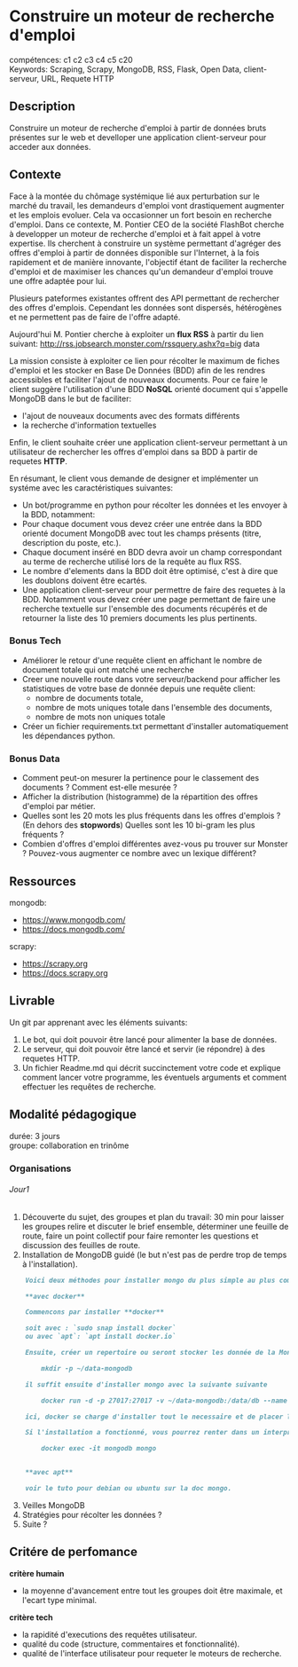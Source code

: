 # Construire un moteur de recherche d'emploi

compétences: c1 c2 c3 c4 c5 c20  
Keywords: Scraping, Scrapy, MongoDB, RSS, Flask, Open Data, client-serveur, URL, Requete HTTP  


## Description

Construire un moteur de recherche d'emploi à partir de données bruts présentes sur le web et develloper une application client-serveur pour acceder aux données.

## Contexte

Face à la montée du chômage systémique lié aux perturbation sur le marché du travail, les demandeurs d'emploi vont drastiquement augmenter et les emplois evoluer.
Cela va occasionner un fort besoin en recherche d'emploi.
Dans ce contexte, M. Pontier CEO de la société FlashBot cherche à developper un moteur de recherche d'emploi et à fait appel à votre expertise.
Ils cherchent à construire un système permettant d'agréger des offres d'emploi à partir de données disponible sur l'Internet, à la fois rapidement et de manière innovante,
l'objectif étant de faciliter la recherche d'emploi et de maximiser les chances qu'un demandeur d'emploi trouve une offre adaptée pour lui.

Plusieurs pateformes existantes offrent des API permettant de rechercher des offres d'emplois. Cependant les données sont dispersés, hétérogènes et ne permettent pas de faire de l'offre adapté.

Aujourd'hui M. Pontier cherche à exploiter un **flux RSS** à partir du lien suivant: http://rss.jobsearch.monster.com/rssquery.ashx?q=big data

La mission consiste à exploiter ce lien pour récolter le maximum de fiches d'emploi et les stocker en Base De Données (BDD) afin de les rendres accessibles et faciliter l'ajout de nouveaux documents.
Pour ce faire le client suggère l'utilisation d'une BDD **NoSQL** orienté document qui s'appelle MongoDB dans le but de faciliter:
* l'ajout de nouveaux documents avec des formats différents
* la recherche d'information textuelles

Enfin, le client souhaite créer une application client-serveur permettant à un utilisateur de rechercher les offres d'emploi dans sa BDD à partir de requetes **HTTP**.

En résumant, le client vous demande de designer et implémenter un systéme avec les caractéristiques suivantes:
* Un bot/programme en python pour récolter les données et les envoyer à la BDD, notamment: <!--(Attention: Limiter votre nombre de requêtes pour la phase de test pour ne pas vous faire bannir du site cible!)-->
* Pour chaque document vous devez créer une entrée dans la BDD orienté document MongoDB avec tout les champs présents (titre, description du poste, etc.).
* Chaque document inséré en BDD devra avoir un champ correspondant au terme de recherche utilisé lors de la requête au flux RSS.
* Le nombre d'elements dans la BDD doit être optimisé, c'est à dire que les doublons doivent être ecartés.
* Une application client-serveur pour permettre de faire des requetes à la BDD. Notamment vous devez créer une page permettant de faire une recherche textuelle sur l'ensemble des documents récupérés et de retourner la liste des 10 premiers documents les plus pertinents.


### Bonus Tech
* Améliorer le retour d'une requête client en affichant le nombre de document totale qui ont matché une recherche
* Creer une nouvelle route dans votre serveur/backend pour afficher les statistiques de votre base de donnée depuis une requête client:
    * nombre de documents totale,
    * nombre de mots uniques totale dans l'ensemble des documents,
    * nombre de mots non uniques totale
* Créer un fichier requirements.txt permettant d'installer automatiquement les dépendances python.


### Bonus Data
* Comment peut-on mesurer la pertinence pour le classement des documents ? Comment est-elle mesurée ?
* Afficher la distribution (histogramme) de la répartition des offres d'emploi par métier.
* Quelles sont les 20 mots les plus fréquents dans les offres d'emplois ? (En dehors des **stopwords**) Quelles sont les 10 bi-gram les plus fréquents ?
* Combien d'offres d'emploi différentes avez-vous pu trouver sur Monster ? Pouvez-vous augmenter ce nombre avec un lexique différent?



## Ressources

mongodb:
* https://www.mongodb.com/
* https://docs.mongodb.com/

scrapy:
* https://scrapy.org
* https://docs.scrapy.org


## Livrable

Un git par apprenant avec les éléments suivants:
1. Le bot, qui doit pouvoir être lancé pour alimenter la base de données.
2. Le serveur, qui doit pouvoir être lancé et servir (ie répondre) à des requetes HTTP.
3. Un fichier Readme.md qui décrit succinctement votre code et explique comment lancer votre programme, les éventuels arguments et comment effectuer les requêtes de recherche.

## Modalité pédagogique

durée: 3 jours  
groupe: collaboration en trinôme  

### Organisations

###### Jour1

1. Découverte du sujet, des groupes et plan du travail: 30 min pour laisser les groupes relire et discuter le brief ensemble, déterminer une feuille de route, faire un point collectif pour faire remonter les questions et discussion des feuilles de route.
2. Installation de MongoDB guidé (le but n'est pas de perdre trop de temps à l'installation).

```markdown
    Voici deux méthodes pour installer mongo du plus simple au plus complexe (à utiliser en fonction de votre préférence ou en cas d'echec d'une méthode)

    **avec docker**

    Commencons par installer **docker**

    soit avec : `sudo snap install docker`
    ou avec `apt`: `apt install docker.io`

    Ensuite, créer un repertoire ou seront stocker les donnée de la MongoDB, par exemple

        mkdir -p ~/data-mongodb

    il suffit ensuite d'installer mongo avec la suivante suivante

        docker run -d -p 27017:27017 -v ~/data-mongodb:/data/db --name mongodb mongo:4.2 

    ici, docker se charge d'installer tout le necessaire et de placer le tout dans un conteneur isolé.

    Si l'installation a fonctionné, vous pourrez renter dans un interpreteur mongodb avec la commande suivante:

        docker exec -it mongodb mongo


    **avec apt**

    voir le tuto pour debian ou ubuntu sur la doc mongo.
```


3. Veilles MongoDB
4. Stratégies pour récolter les données ?
5. Suite ?


## Critére de perfomance

**critère humain**
* la moyenne d'avancement entre tout les groupes doit être maximale, et l'ecart type minimal.


**critère tech**
* la rapidité d'executions des requêtes utilisateur.
* qualité du code (structure, commentaires et fonctionnalité).
* qualité de l'interface utilisateur pour requeter le moteurs de recherche.
